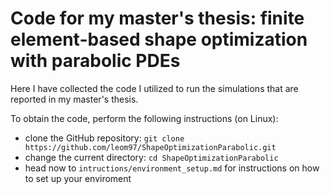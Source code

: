 # Code for my master's thesis: finite element-based shape optimization with parabolic PDEs

Here I have collected the code I utilized to run the simulations that are reported in my master's thesis.

To obtain the code, perform the following instructions (on Linux):
- clone the GitHub repository: `git clone https://github.com/leom97/ShapeOptimizationParabolic.git`
- change the current directory: `cd ShapeOptimizationParabolic`
- head now to `intructions/environment_setup.md` for instructions on how to set up your enviroment
